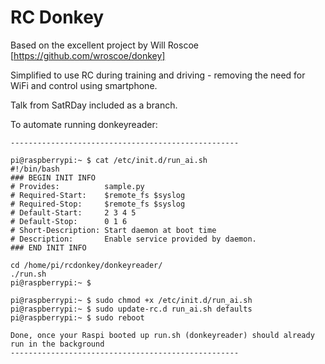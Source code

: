 RC Donkey
====

Based on the excellent project by Will Roscoe [https://github.com/wroscoe/donkey]

Simplified to use RC during training and driving - removing the need for WiFi and control using smartphone.

Talk from SatRDay included as a branch.


To automate running donkeyreader:

```
---------------------------------------------------

pi@raspberrypi:~ $ cat /etc/init.d/run_ai.sh
#!/bin/bash
### BEGIN INIT INFO
# Provides:          sample.py
# Required-Start:    $remote_fs $syslog
# Required-Stop:     $remote_fs $syslog
# Default-Start:     2 3 4 5
# Default-Stop:      0 1 6
# Short-Description: Start daemon at boot time
# Description:       Enable service provided by daemon.
### END INIT INFO

cd /home/pi/rcdonkey/donkeyreader/
./run.sh
pi@raspberrypi:~ $

pi@raspberrypi:~ $ sudo chmod +x /etc/init.d/run_ai.sh
pi@raspberrypi:~ $ sudo update-rc.d run_ai.sh defaults
pi@raspberrypi:~ $ sudo reboot

Done, once your Raspi booted up run.sh (donkeyreader) should already run in the background
---------------------------------------------------
```
